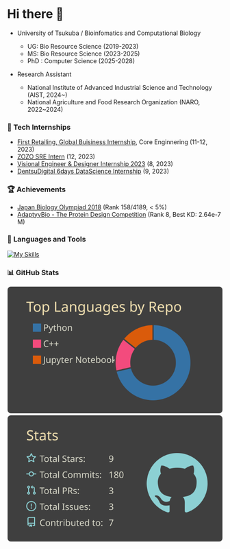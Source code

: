 <!-- **shosuke-13/shosuke-13** is a ✨ _special_ ✨ repository because its `README.md` (this file) appears on your GitHub profile. -->

# Hi there 👋
<!-- ![](https://badgen.net/badge/Univ/Tsukuba/cyan?icon=github) -->
<!-- [![shosuke13](https://img.shields.io/endpoint?url=https%3A%2F%2Fatcoder-badges.now.sh%2Fapi%2Fatcoder%2Fjson%2Fshosuke13)](https://atcoder.jp/users/shosuke13) -->
<!-- [![Articles](https://badgen.org/img/zenn/shosuke_13/articles?style=plastic)](https://zenn.dev/shosuke_13) -->

- University of Tsukuba / Bioinfomatics and Computational Biology
  - UG: Bio Resource Science (2019-2023)
  - MS: Bio Resource Science (2023-2025)
  - PhD : Computer Science (2025-2028)
 
- Research Assistant
  - National Institute of Advanced Industrial Science and Technology (AIST, 2024~)
  - National Agriculture and Food Research Organization (NARO, 2022~2024)


### 📑 Tech Internships
- [First Retailing, Global Buisiness Internship](https://www.fastretailing.com/employment/contents/ja/fastretailing/jp/gfs/events/global-business-internship/), Core Enginnering (11-12, 2023)
- [ZOZO SRE Intern](https://corp.zozo.com/recruit/newgraduate/) (12, 2023)
- [Visional Engineer & Designer Internship 2023](https://design.visional.inc/archives/internship-2023-report) (8, 2023)
- [DentsuDigital 6days DataScience Internship](https://www.dentsudigital.co.jp/careers/ngr/internships-data-science) (9, 2023)

### 🏆 Achievements
- [Japan Biology Olympiad 2018](https://www.jbo-info.jp/jbo/jbo2018.html) (Rank 158/4189, < 5%)
- [AdaptyvBio - The Protein Design Competition](https://foundry.adaptyvbio.com/competition?design=b8d404ba-d5c2-4860-a5c3-fcc8ba56a29a) (Rank 8, Best KD: 2.64e-7 M)

### 🍳 Languages and Tools
[![My Skills](https://skillicons.dev/icons?i=git,github,githubactions,vscode,linux,bash,py,cpp,aws,gcp,docker,pytorch&theme=light&perline=4)](https://skillicons.dev)

### 📊 GitHub Stats
![](https://raw.githubusercontent.com/shosuke-13/shosuke-13/main/profile-summary-card-output/zenburn/1-repos-per-language.svg)
![](https://raw.githubusercontent.com/shosuke-13/shosuke-13/main/profile-summary-card-output/zenburn/3-stats.svg)
